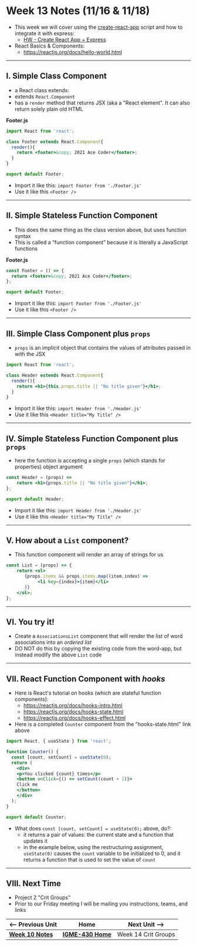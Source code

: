 # Week 13 Notes (11/16 & 11/18)

- This week we will cover using the [create-react-app](https://reactjs.org/docs/create-a-new-react-app.html) script and how to integrate it with express:
  - [HW - Create React App + Express](../hw-notes/HW-create-react-app-plus-express.md)
- React Basics & Components:
  - https://reactjs.org/docs/hello-world.html

<hr>

## I. Simple Class Component

- a React class extends:
 - extends `React.Component`
 - has a `render` method that returns JSX (aka a "React element". It can also return solely plain old HTML

**Footer.js**

```jsx
import React from 'react';

class Footer extends React.Component{
  render(){
    return <footer>&copy; 2021 Ace Coder</footer>;
  }
}

export default Footer;
```

- Import it like this: `import Footer from './Footer.js'`
- Use it like this `<Footer />`

<hr>

## II. Simple Stateless Function Component 

- This does the same thing as the class version above, but uses function syntax
- This is called a “function component” because it is literally a JavaScript functions


**Footer.js**

```jsx
const Footer = () => {
  return <footer>&copy; 2021 Ace Coder</footer>;
};

export default Footer;
```

- Import it like this: `import Footer from './Footer.js'`
- Use it like this `<Footer />`

<hr>

## III. Simple Class Component plus `props`

- `props` is an implicit object that contains the values of attributes passed in with the JSX

```jsx
import React from 'react';

class Header extends React.Component{
  render(){
    return <h1>{this.props.title || "No title given"}</h1>;
  }
}
```

- Import it like this: `import Header from './Header.js'`
- Use it like this `<Header title="My Title" />`

<hr>

## IV. Simple Stateless Function Component plus `props`

- here the function is accepting a single `props` (which stands for properties) object argument

```jsx
const Header = (props) => 
    return <h1>{props.title || "No title given"}</h1>;
};

export default Header;
```

- Import it like this: `import Header from './Header.js'`
- Use it like this `<Header title="My Title" />`

<hr>

## V. How about a `List` component?

- This function component will render an array of strings for us

```jsx
const List = (props) => {
    return <ol>
       {props.items && props.items.map((item,index) => 
            <li key={index}>{item}</li>
       )}
    </ol>;
};
```

<hr>

## VI. You try it!

- Create a `AssociationsList` component that will render the list of word associations into an *ordered list*
- DO NOT do this by copying the existing code from the word-app, but instead modify the above `List` code 

<hr>

## VII. React Function Component with *hooks*

- Here is React's tutorial on hooks (which are stateful function components):
  - https://reactjs.org/docs/hooks-intro.html
  - https://reactjs.org/docs/hooks-state.html
  - https://reactjs.org/docs/hooks-effect.html
- Here is a completed `Counter` component from the "hooks-state.html" link above

```jsx
import React, { useState } from 'react';

function Counter() {
  const [count, setCount] = useState(0);
  return (
    <div>
    <p>You clicked {count} times</p>
    <button onClick={() => setCount(count + 1)}>
    Click me
    </button>
    </div>
  );
}

export default Counter;
```

- What does `const [count, setCount] = useState(0);` above, do?:
  - it returns a pair of values: the current state and a function that updates it
  - in the example below, using the restructuring assignment, `useState(0)` causes the `count` variable to be initialized to 0, and it returns a function that is used to set the value of `count`


<hr>

## VIII. Next Time

- Project 2 "Crit Groups"
- Prior to our Friday meeting I will be mailing you instructions, teams, and links


| <-- Previous Unit | Home | Next Unit -->
| --- | --- | --- 
| [**Week 10 Notes**](10.md)   |  [**IGME-430 Home**](../README.md) | Week 14 Crit Groups

